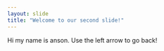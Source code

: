 ```yaml
---
layout: slide
title: "Welcome to our second slide!"
---
```

Hi my name is anson.
Use the left arrow to go back!
